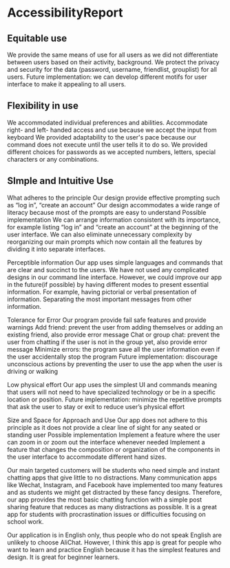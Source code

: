 # AccessibilityReport

## Equitable use
We provide the same means of use for all users as we did not differentiate between users based on their activity, background.
We protect the privacy and security for the data (password, username, friendlist, grouplist) for all users.
Future implementation: we can develop different motifs for user interface to make it appealing to all users. 

## Flexibility in use
We accommodated individual preferences and abilities.
Accommodate right- and left- handed access and use because we accept the input from keyboard
We provided adaptability to the user's pace because our command does not execute until the user tells it to do so.
We provided different choices for passwords as we accepted numbers, letters, special characters or any combinations.

## SImple and Intuitive Use
What adheres to the principle
Our design provide effective prompting such as “log in”, “create an account”
Our design accommodates a wide range of literacy because most of the prompts are easy to understand
Possible implementation
We can arrange information consistent with its importance, for example listing “log in” and “create an account” at the beginning of the user interface.
We can also eliminate unnecessary complexity by reorganizing our main prompts which now contain all the features by dividing it into separate interfaces. 

Perceptible information
Our app uses simple languages and commands that are clear and succinct to the users. We have not used any complicated designs in our command line interface.
However, we could improve our app in the future(if possible) by having different modes to present essential information. For example, having pictorial or verbal presentation of information. Separating the most important messages from other information. 

Tolerance for Error
Our program provide fail safe features and provide warnings
Add friend: prevent the user from adding themselves or adding an existing friend, also provide error message
Chat or group chat: prevent the user from chatting if the user is not in the group yet, also provide error message
Minimize errors: the program save all the user information even if the user accidentally stop the program
Future implementation: discourage unconscious actions by preventing the user to use the app when the user is driving or walking

Low physical effort
Our app uses the simplest UI and commands meaning that users will not need to have specialized technology or be in a specific location or position. 
Future implementation: minimize the repetitive prompts that ask the user to stay or exit to reduce user’s physical effort

Size and Space for Approach and Use
Our app does not adhere to this principle as it does not provide a clear line of sight for any seated or standing user
Possible implementation
Implement a feature where the user can zoom in or zoom out the interface whenever needed
Implement a feature that changes the composition or organization of the components in the user interface to accommodate different hand sizes.
 
Our main targeted customers will be students who need simple and instant chatting apps that give little to no distractions. Many communication apps like Wechat, Instagram, and Facebook have implemented too many features and as students we might get distracted by these fancy designs. Therefore, our app provides the most basic chatting function with a simple post sharing feature that reduces as many distractions as possible. It is a great app for students with procrastination issues or difficulties focusing on school work. 

Our application is in English only, thus people who do not speak English are unlikely to choose AliChat. However, I think this app is great for people who want to learn and practice English because it has the simplest features and design. It is great for beginner learners.

